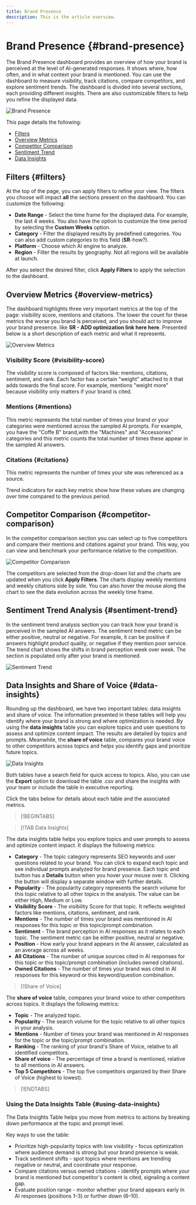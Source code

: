 ```yaml
---
title: Brand Presence
description: This is the article overview.
---
```


# Brand Presence {#brand-presence}

The Brand Presence dashboard provides an overview of how your brand is perceived at the level of AI-generated responses. It shows where, how often, and in what context your brand is mentioned. You can use the dashboard to measure visibility, track citations, compare competitors, and explore sentiment trends. The dashboard is divided into several sections, each providing different insights. There are also customizable filters to help you refine the displayed data.

![Brand Presence](/assets/brand-main.png)

This page details the following:

* [Filters](#filters)
* [Overview Metrics](##key-metrics)
* [Competitor Comparison](##competitor-comparison)
* [Sentiment Trend](#sentiment-trend)
* [Data Insights](#data-insights)

## Filters {#filters}

At the top of the page, you can apply filters to refine your view. The filters you choose will impact **all** the sections present on the dashboard. You can customize the following:

* **Date Range** - Select the time frame for the displayed data. For example, the last 4 weeks. You also have the option to customize the time period by selecting the **Custom Weeks** option.
* **Category** - Filter the displayed results by predefined categories. You can also add custom categories to this field (**SR**-how?).
* **Platform** - Choose which AI engine to analyze.
* **Region** - Filter the results by geography. Not all regions will be available at launch.

After you select the desired filter, click **Apply Filters** to apply the selection to the dashboard.

## Overview Metrics {#overview-metrics}

The dashboard highlights three very important metrics at the top of the page: visibility score, mentions and citations. The lower the count for these metrics the worse you brand is perceived, and you should act to improve your brand presence. like **SR - ADD optimization link here here**. Presented below is a short description of each metric and what it represents.

![Overview Metrics](/assets/overview-metrics.png)

### Visibility Score {#visibility-score}

The visibility score is composed of factors like: mentions, citations, sentiment, and rank. Each factor has a certain "weight" attached to it that adds towards the final score. For example, mentions "weight more" because visibility only matters if your brand is cited.

### Mentions {#mentions}

This metric represents the total number of times your brand or your categories were mentioned across the sampled AI prompts. For example, you have the "Coffe B" brand,with the "Machines" and "Accessories" categories and this metric counts the total number of times these appear in the sampled AI answers.

### Citations {#citations}

This metric represents the number of times your site was referenced as a source.

Trend indicators for each key metric show how these values are changing over time compared to the previous period.

## Competitor Comparison {#competitor-comparison}

In the competitor comparison section you can select up to five competitors and compare their mentions and citations against your brand. This way, you can view and benchmark your performance relative to the competition.

![Competitor Comparison](/assets/competitor-comparison.png)

The competitors are selected from the drop-down list and the charts are updated when you click **Apply Filters**. The charts display weekly mentions and weekly citations side by side. You can also hover the mouse along the chart to see the data evolution across the weekly time frame.

## Sentiment Trend Analysis {#sentiment-trend}

In the sentiment trend analysis section you can track how your brand is perceived in the sampled AI answers. The sentiment trend metric can be either positive, neutral or negative. For example, it can be positive if answers highlight product quality, or negative if they mention poor service. The trend chart shows the shifts in brand perception week over week. The section is populated only after your brand is mentioned.

![Sentiment Trend](/assets/sentiment-trend.png)

## Data Insights and Share of Voice {#data-insights}

Rounding up the dashboard, we have two important tables: data insights and share of voice. The information presented in these tables will help you identify where your brand is strong and where optimization is needed.  By using the **data insights** table you can explore topics and user questions to assess and optimize content impact. The results are detailed by topics and prompts. Meanwhile, the **share of voice** table, compares your brand voice to other competitors across topics and helps you identify gaps and prioritize future topics.

![Data Insights](/assets/data-insights.png)

Both tables have a search field for quick access to topics. Also, you can use the **Export** option to download the table .csv and share the insights with your team or include the table in executive reporting.

Click the tabs below for details about each table and the associated metrics.

>[!BEGINTABS]

>[!TAB Data Insights]

The data insights table helps you explore topics and user prompts to assess and optimize content impact. It displays the following metrics:

* **Category** - The topic category represents SEO keywords and user questions related to your brand. You can click to expand each topic and see individual prompts analyzed for brand presence. Each topic and button has a **Details** button when you hover your mouse over it. Clicking the button will display a separate window with further details.
* **Popularity** - The popularity category represents the search volume for this topic relative to all other topics in the analysis. The value can be either High, Medium or Low.
* **Visibility Score** - The visibility Score for that topic. It reflects weighted factors like mentions, citations, sentiment, and rank.
* **Mentions** - The number of times your brand was mentioned in AI responses for this topic or this topic/prompt combination.
* **Sentiment** - The brand perception in AI responses as it relates to each topic. The sentiment metric can be either positive, neutral or negative.
* **Position** - How early your brand appears in the AI answer, calculated as an average across all weeks.
* **All Citations** - The number of unique sources cited in AI responses for this topic or this topic/prompt combination (includes owned citations).
* **Owned Citations** - The number of times your brand was cited in AI responses for this keyword or this keyword/question combination.

>[!Share of Voice]

The **share of voice** table, compares your brand voice to other competitors across topics. It displays the following metrics:

* **Topic** - The analyzed topic.
* **Popularity** - The search volume for the topic relative to all other topics in your analysis.
* **Mentions** - Number of times your brand was mentioned in AI responses for the topic or the topic/prompt combination.
* **Ranking** - The ranking of your brand's Share of Voice, relative to all identified competitors.
* **Share of voice** - The percentage of time a brand is mentioned, relative to all mentions in AI answers.
* **Top 5 Competitors** - The top five competitors organized by their Share of Voice (highest to lowest).

>[!ENDTABS]

### Using the Data Insights Table {#using-data-insights}

The Data Insights Table helps you move from metrics to actions by breaking down performance at the topic and prompt level.

Key ways to use the table:

* Prioritize high-popularity topics with low visibility - focus optimization where audience demand is strong but your brand presence is weak.
* Track sentiment shifts - spot topics where mentions are trending negative or neutral, and coordinate your response.
* Compare citations versus owned citations - identify prompts where your brand is mentioned but competitor's content is cited, signaling a content gap.
* Evaluate position range - monitor whether your brand appears early in AI responses (positions 1–3) or further down (6–10).
